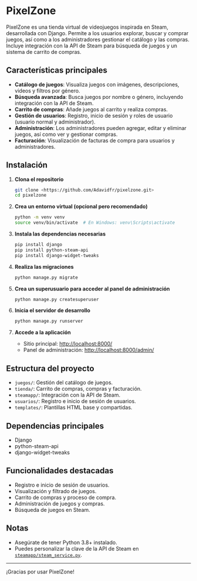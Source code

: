 # PixelZone

PixelZone es una tienda virtual de videojuegos inspirada en Steam, desarrollada con Django. Permite a los usuarios explorar, buscar y comprar juegos, así como a los administradores gestionar el catálogo y las compras. Incluye integración con la API de Steam para búsqueda de juegos y un sistema de carrito de compras.

## Características principales

- **Catálogo de juegos**: Visualiza juegos con imágenes, descripciones, videos y filtros por género.
- **Búsqueda avanzada**: Busca juegos por nombre o género, incluyendo integración con la API de Steam.
- **Carrito de compras**: Añade juegos al carrito y realiza compras.
- **Gestión de usuarios**: Registro, inicio de sesión y roles de usuario (usuario normal y administrador).
- **Administración**: Los administradores pueden agregar, editar y eliminar juegos, así como ver y gestionar compras.
- **Facturación**: Visualización de facturas de compra para usuarios y administradores.

## Instalación

1. **Clona el repositorio**

   ```sh
   git clone <https://github.com/Adavidfr/pixelzone.git>
   cd pixelzone
   ```

2. **Crea un entorno virtual (opcional pero recomendado)**

   ```sh
   python -m venv venv
   source venv/bin/activate  # En Windows: venv\Scripts\activate
   ```

3. **Instala las dependencias necesarias**

   ```sh
   pip install django
   pip install python-steam-api
   pip install django-widget-tweaks
   ```

4. **Realiza las migraciones**

   ```sh
   python manage.py migrate
   ```

5. **Crea un superusuario para acceder al panel de administración**

   ```sh
   python manage.py createsuperuser
   ```

6. **Inicia el servidor de desarrollo**

   ```sh
   python manage.py runserver
   ```

7. **Accede a la aplicación**
   - Sitio principal: [http://localhost:8000/](http://localhost:8000/)
   - Panel de administración: [http://localhost:8000/admin/](http://localhost:8000/admin/)

## Estructura del proyecto

- `juegos/`: Gestión del catálogo de juegos.
- `tienda/`: Carrito de compras, compras y facturación.
- `steamapp/`: Integración con la API de Steam.
- `usuarios/`: Registro e inicio de sesión de usuarios.
- `templates/`: Plantillas HTML base y compartidas.

## Dependencias principales

- Django
- python-steam-api
- django-widget-tweaks

## Funcionalidades destacadas

- Registro e inicio de sesión de usuarios.
- Visualización y filtrado de juegos.
- Carrito de compras y proceso de compra.
- Administración de juegos y compras.
- Búsqueda de juegos en Steam.

## Notas

- Asegúrate de tener Python 3.8+ instalado.
- Puedes personalizar la clave de la API de Steam en [`steamapp/steam_service.py`](steamapp/steam_service.py).

---

¡Gracias por usar PixelZone!
